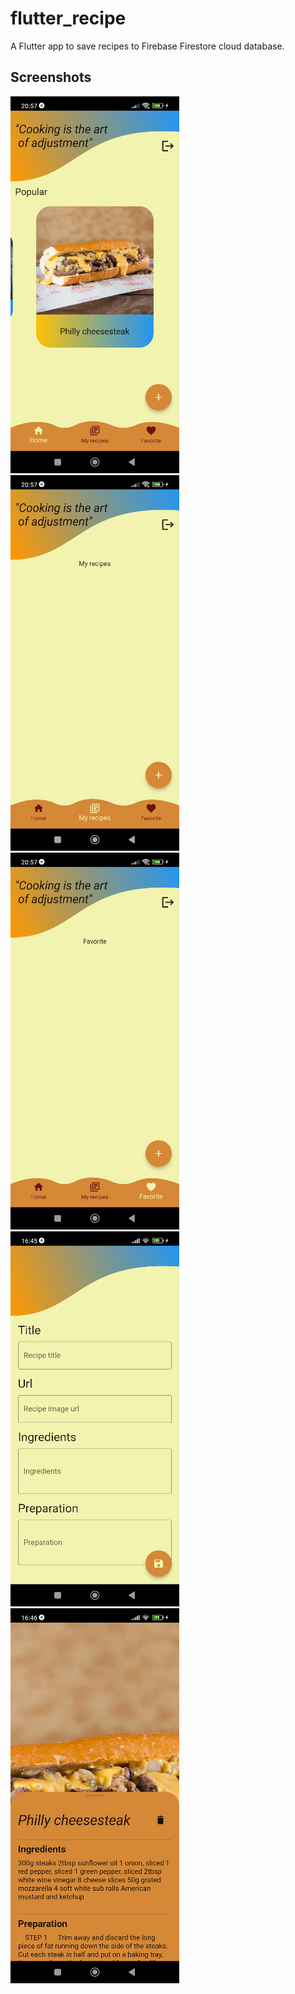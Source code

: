 # flutter_recipe

A Flutter app to save recipes to Firebase Firestore cloud database.

## Screenshots

![](rec1.png)
![](rec2.png)
![](rec3.png)
![](rec4.png)
![](rec5.png)

